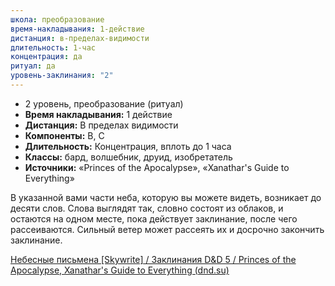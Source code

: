 ```yaml
---
школа: преобразование
время-накладывания: 1-действие
дистанция: в-пределах-видимости
длительность: 1-час
концентрация: да
ритуал: да
уровень-заклинания: "2"
---
```

- 2 уровень, преобразование (ритуал)
- **Время накладывания:** 1 действие
- **Дистанция:** В пределах видимости
- **Компоненты:** В, С
- **Длительность:** Концентрация, вплоть до 1 часа
- **Классы:** бард, волшебник, друид, изобретатель
- **Источники:** «Princes of the Apocalypse», «Xanathar's Guide to Everything»

В указанной вами части неба, которую вы можете видеть, возникает до десяти слов. Слова выглядят так, словно состоят из облаков, и остаются на одном месте, пока действует заклинание, после чего рассеиваются. Сильный ветер может рассеять их и досрочно закончить заклинание.

[Небесные письмена [Skywrite] / Заклинания D&D 5 / Princes of the Apocalypse, Xanathar's Guide to Everything (dnd.su)](https://dnd.su/spells/391-skywrite/)